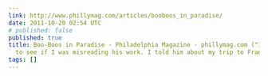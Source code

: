 ```yaml
---
link: http://www.phillymag.com/articles/booboos_in_paradise/
date: 2011-10-20 02:54 UTC
# published: false
published: true
title: Boo-Boos in Paradise - Philadelphia Magazine - phillymag.com ("I called Brooks
  to see if I was misreading his work. I told him about my trip to Franklin County,...")
tags: []
---
```



